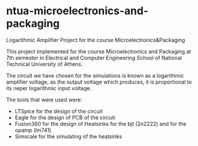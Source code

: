 # ntua-microelectronics-and-packaging

Logarithmic Amplifier Project for the course Microelectronics&amp;Packaging

This project implemented for the course Microelectronics and Packaging at 7th semester in Electrical and Computer Engineering School of National Technical University of Athens.

The circuit we have chosen for the simulations is known as a logarithmic amplifier voltage, as the output voltage which produces, it is proportional to its neper logarithmic input voltage.

The tools that were used were: <br>
- LTSpice for the design of the circuit <br>
- Eagle for the design of PCB of the circuit <br>
- Fusion360 for the design of Heatsinks for the bjt (2n2222) and for the opamp (lm741) <br>
- Simscale for the simulating of the heatsinks <br>
